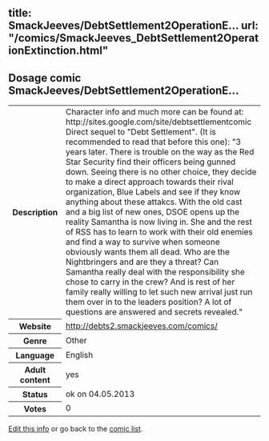 title: SmackJeeves/DebtSettlement2OperationE...
url: "/comics/SmackJeeves_DebtSettlement2OperationExtinction.html"
---
Dosage comic SmackJeeves/DebtSettlement2OperationE...
-----------------------------------------

<p id="msg"></p>
<script type="text/javascript">
if (window.location.search === '?edit_info_mail=sent_ok') {
  var elem = document.getElementById("msg");
  elem.innerHTML = 'Edited information sucessfully sent for review, which is usually done daily. Thanks!';
  elem.className = 'ok';
}
</script>
<table class="comicinfo">
<tr>
<th>Description</th><td>Character info and much more can be found at: http://sites.google.com/site/debtsettlementcomic Direct sequel to &quot;Debt Settlement&quot;. (It is recommended to read that before this one): &quot;3 years later. There is trouble on the way as the Red Star Security find their officers being gunned down. Seeing there is no other choice, they decide to make a direct approach towards their rival organization, Blue Labels and see if they know anything about these attakcs. With the old cast and a big list of new ones, DSOE opens up the reality Samantha is now living in. She and the rest of RSS has to learn to work with their old enemies and find a way to survive when someone obviously wants them all dead. Who are the Nightbringers and are they a threat? Can Samantha really deal with the responsibility she chose to carry in the crew? And is rest of her family really willing to let such new arrival just run them over in to the leaders position? A lot of questions are answered and secrets revealed.&quot;</td>
</tr>
<tr>
<th>Website</th><td><a href="http://debts2.smackjeeves.com/comics/">http://debts2.smackjeeves.com/comics/</a></td>
</tr>
<tr>
<th>Genre</th><td>Other</td>
</tr>
<tr>
<th>Language</th><td>English</td>
</tr>
<tr>
<th>Adult content</th><td>yes</td>
</tr>
<tr>
<th>Status</th><td>ok on 04.05.2013</td>
</tr>
<tr>
<th>Votes</th><td>0</td>
</tr>
</table>

[Edit this info](SmackJeeves_DebtSettlement2OperationExtinction_edit.html) or go back to the [comic list](../comic-index.html).
